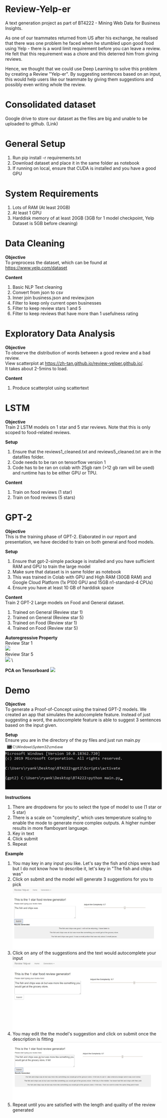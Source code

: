 # Review-Yelp-er
A text generation project as part of BT4222 - Mining Web Data for Business Insights. 

As one of our teammates returned from US after his exchange, he realised that there was one problem he faced when he stumbled upon good food using Yelp - there is a word limit requirement before you can leave a review. He felt that this requirement was a chore and this deterred him from giving reviews. 

Hence, we thought that we could use Deep Learning to solve this problem by creating a Review "Yelp-er". By suggesting sentences based on an input, this would help users like our teammate by giving them suggestions and possibly even writing whole the review. 


# Consolidated dataset
Google drive to store our dataset as the files are big and unable to be uploaded to github. (Link)

# General Setup
1. Run pip install -r requirements.txt
2. Download dataset and place it in the same folder as notebook
3. If running on local, ensure that CUDA is installed and you have a good GPU

# System Requirements
1. Lots of RAM (At least 20GB)
2. At least 1 GPU
3. Harddisk memory of at least 20GB (3GB for 1 model checkpoint, Yelp Dataset is 5GB before cleaning)

# Data Cleaning
__Objective__ \
To preprocess the dataset, which can be found at https://www.yelp.com/dataset

__Content__
1. Basic NLP Text cleaning
2. Convert from json to csv
3. Inner join business.json and review.json
4. Filter to keep only current open businesses
5. Filter to keep review stars 1 and 5
6. Filter to keep reviews that have more than 1 usefulness rating


# Exploratory Data Analysis
__Objective__ \
To observe the distribution of words between a good review and a bad review. \
View scatterplot at https://zh-tan.github.io/review-yelper.github.io/. \
It takes about 2-5mins to load. 

__Content__
1. Produce scatterplot using scattertext

# LSTM
__Objective__ \
Train 2 LSTM models on 1 star and 5 star reviews. Note that this is only scoped to food-related reviews.

__Setup__
1. Ensure that the reviews1_cleaned.txt and reviews5_cleaned.txt are in the datafiles folder.
2. Code needs to be ran on tensorflow version 1
3. Code has to be ran on colab with 25gb ram (>12 gb ram will be used) and runtime has to be either GPU or TPU.

__Content__
1. Train on food reviews (1 star)
2. Train on food reviews (5 stars)

# GPT-2
__Objective__ \
This is the training phase of GPT-2. Elaborated in our report and presentation, we have decided to train on both general and food models. 

__Setup__
1. Ensure that gpt-2-simple package is installed and you have sufficient RAM and GPU to train the large model
2. Make sure that dataset is in same folder as notebook
3. This was trained in Colab with GPU and High RAM (30GB RAM) and Google Cloud Platform (1x P100 GPU and 15GB n1-standard-4 CPUs)
4. Ensure you have at least 10 GB of harddisk space

__Content__ \
Train 2 GPT-2 Large models on Food and General dataset.
1. Trained on General (Review star 1) 
2. Trained on General (Review star 5) 
3. Trained on Food (Review star 1) 
4. Trained on Food (Review star 5) 

__Autoregressive Property__ \
Review Star 1 \
![](images/review_star_1.gif) \
Review Star 5 \
![](images/review_star_5.gif) \

__PCA on Tensorboard__ 
![](images/tensorboard_pca_graph.gif) 



# Demo
__Objective__ \
To generate a Proof-of-Concept using the trained GPT-2 models. We created an app that simulates the autocomplete feature. Instead of just suggesting a word, the autocomplete feature is able to suggest 3 sentences based on the input given. 

__Setup__ \
Ensure you are in the directory of the py files and just run main.py
![](images/starting_demo.jpeg) 

__Instructions__ 
1. There are dropdowns for you to select the type of model to use (1 star or 5 star)
2. There is a scale on "complexity", which uses temperature scaling to enable the mode to generate more complex outputs. A higher number results in more flamboyant language. 
3. Key in text
4. Click submit
5. Repeat

__Example__ 
1. You may key in any input you like. Let's say the fish and chips were bad but I do not know how to describe it, let's key in "The fish and chips was"
2. Click on submit and the model will generate 3 suggestions for you to pick
![](images/demo_1.jpeg) 
3. Click on any of the suggestions and the text would autocomplete your input
![](images/demo_2.jpeg) 
4. You may edit the the model's suggestion and click on submit once the description is fitting
![](images/demo_3.jpeg) 
5. Repeat until you are satisfied with the length and quality of the review generated
